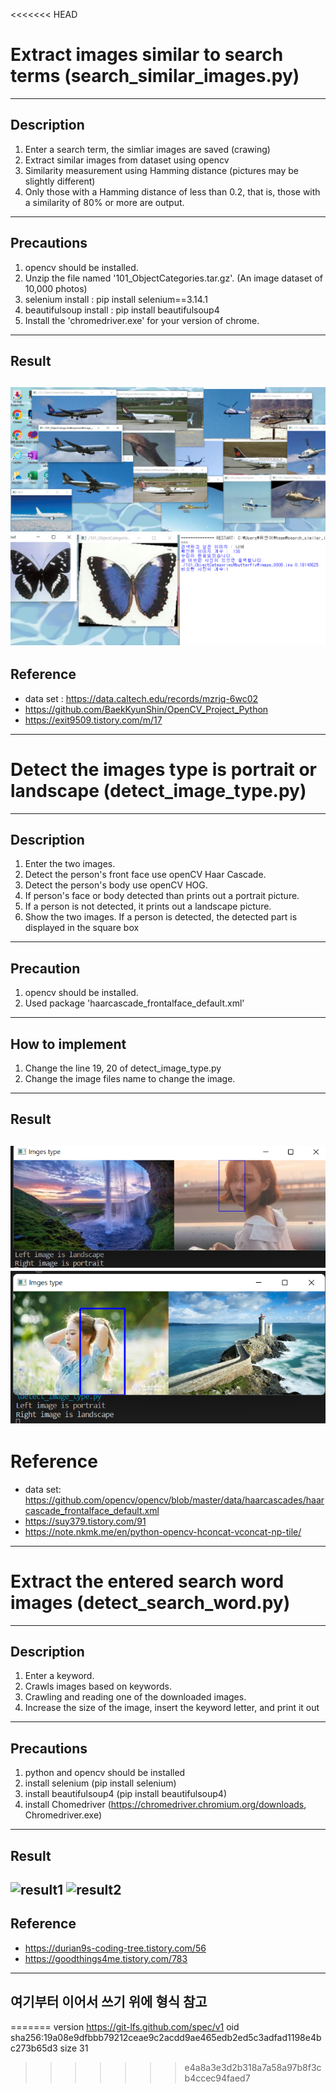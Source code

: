 <<<<<<< HEAD

# Extract images similar to search terms (search_similar_images.py)
---

## Description
1. Enter a search term, the simliar images are saved (crawing)
2. Extract similar images from dataset using opencv
3. Similarity measurement using Hamming distance (pictures may be slightly different)
4. Only those with a Hamming distance of less than 0.2, that is, those with a similarity of 80% or more are output.
---
## Precautions
1. opencv should be installed.
2. Unzip the file named '101_ObjectCategories.tar.gz'. (An image dataset of 10,000 photos)
3. selenium install : pip install selenium==3.14.1
4. beautifulsoup install : pip install beautifulsoup4
5. Install the 'chromedriver.exe' for your version of chrome. 
---
## Result
![result1](./result_img/result1.png)
![result2](./result_img/result2.png)
---
## Reference 
- data set : https://data.caltech.edu/records/mzrjq-6wc02
- https://github.com/BaekKyunShin/OpenCV_Project_Python
- https://exit9509.tistory.com/m/17
---


# Detect the images type is portrait or landscape (detect_image_type.py)
---

## Description
1. Enter the two images.
2. Detect the person's front face use openCV Haar Cascade.
3. Detect the person's body use openCV HOG.
4. If person's face or body detected than prints out a portrait picture.
5. If a person is not detected, it prints out a landscape picture.
6. Show the two images. If a person is detected, the detected part is displayed in the square box
---
## Precaution
1. opencv should be installed.
2. Used package 'haarcascade_frontalface_default.xml'
---
## How to implement
1. Change the line 19, 20 of detect_image_type.py
2. Change the image files name to change the image.
---
## Result
![result3](./result_img/result3.png)
![result4](./result_img/result4.png)
---
# Reference
- data set: https://github.com/opencv/opencv/blob/master/data/haarcascades/haarcascade_frontalface_default.xml
- https://suy379.tistory.com/91
- https://note.nkmk.me/en/python-opencv-hconcat-vconcat-np-tile/
---


# Extract the entered search word images (detect_search_word.py)
---

## Description
1. Enter a keyword.
2. Crawls images based on keywords.
3. Crawling and reading one of the downloaded images.
4. Increase the size of the image, insert the keyword letter, and print it out
---
## Precautions
1. python and opencv should be installed
2. install selenium (pip install selenium) 
3. install beautifulsoup4 (pip install beautifulsoup4)  
4. install Chomedriver (https://chromedriver.chromium.org/downloads, Chromedriver.exe)
---
## Result
![result1](./result_img/result5.png)
![result2](./result_img/result6.png)
---
## Reference 
- https://durian9s-coding-tree.tistory.com/56
- https://goodthings4me.tistory.com/783
---


## 여기부터 이어서 쓰기 위에 형식 참고




=======
version https://git-lfs.github.com/spec/v1
oid sha256:19a08e9dfbbb79212ceae9c2acdd9ae465edb2ed5c3adfad1198e4bc273b65d3
size 31
>>>>>>> e4a8a3e3d2b318a7a58a97b8f3cb4ccec94faed7
